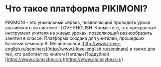# Что такое платформа PIKIMONI?

PIKIMONI - это уникальный сервис, позволяющий проводить уроки английского по системе I LOVE ENGLISH. Кроме того, это прекрасный инструмент учителя на живых уроках, позволяющий разнообразить занятия в классе. Платформа создана для учителей, прошедших Базовый семинар В. Мещеряковой [http://www.i-love-english.ru/seminars](http://www.i-love-english.ru/seminars)  а также для тех, кто работает по книгам Натальи Поддубной [https://www.clumsybear.ru](https://www.clumsybear.ru)
